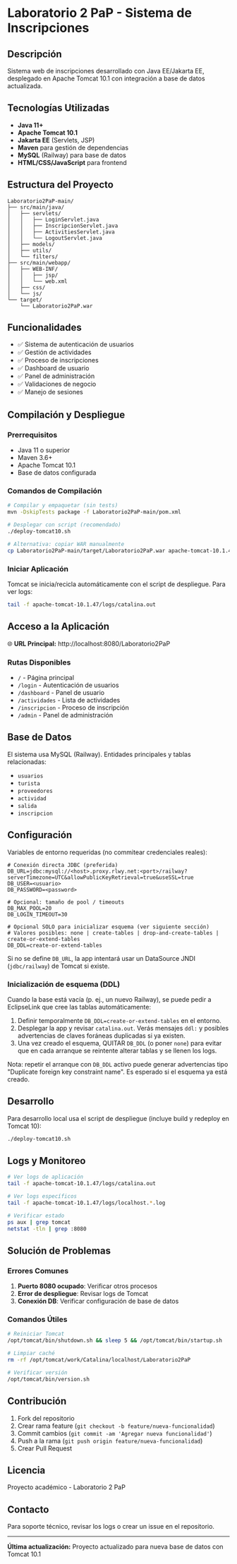 # Laboratorio 2 PaP - Sistema de Inscripciones

## Descripción
Sistema web de inscripciones desarrollado con Java EE/Jakarta EE, desplegado en Apache Tomcat 10.1 con integración a base de datos actualizada.

## Tecnologías Utilizadas
- **Java 11+**
- **Apache Tomcat 10.1**
- **Jakarta EE** (Servlets, JSP)
- **Maven** para gestión de dependencias
- **MySQL** (Railway) para base de datos
- **HTML/CSS/JavaScript** para frontend

## Estructura del Proyecto
```
Laboratorio2PaP-main/
├── src/main/java/
│   ├── servlets/
│   │   ├── LoginServlet.java
│   │   ├── InscripcionServlet.java
│   │   ├── ActivitiesServlet.java
│   │   └── LogoutServlet.java
│   ├── models/
│   ├── utils/
│   └── filters/
├── src/main/webapp/
│   ├── WEB-INF/
│   │   ├── jsp/
│   │   └── web.xml
│   ├── css/
│   └── js/
└── target/
    └── Laboratorio2PaP.war
```

## Funcionalidades
- ✅ Sistema de autenticación de usuarios
- ✅ Gestión de actividades
- ✅ Proceso de inscripciones
- ✅ Dashboard de usuario
- ✅ Panel de administración
- ✅ Validaciones de negocio
- ✅ Manejo de sesiones

## Compilación y Despliegue

### Prerrequisitos
- Java 11 o superior
- Maven 3.6+
- Apache Tomcat 10.1
- Base de datos configurada

### Comandos de Compilación
```bash
# Compilar y empaquetar (sin tests)
mvn -DskipTests package -f Laboratorio2PaP-main/pom.xml

# Desplegar con script (recomendado)
./deploy-tomcat10.sh

# Alternativa: copiar WAR manualmente
cp Laboratorio2PaP-main/target/Laboratorio2PaP.war apache-tomcat-10.1.47/webapps/
```

### Iniciar Aplicación
Tomcat se inicia/recicla automáticamente con el script de despliegue. Para ver logs:

```bash
tail -f apache-tomcat-10.1.47/logs/catalina.out
```

## Acceso a la Aplicación
🌐 **URL Principal:** http://localhost:8080/Laboratorio2PaP

### Rutas Disponibles
- `/` - Página principal
- `/login` - Autenticación de usuarios
- `/dashboard` - Panel de usuario
- `/actividades` - Lista de actividades
- `/inscripcion` - Proceso de inscripción
- `/admin` - Panel de administración

## Base de Datos
El sistema usa MySQL (Railway). Entidades principales y tablas relacionadas:

- `usuarios`
- `turista`
- `proveedores`
- `actividad`
- `salida`
- `inscripcion`

## Configuración
Variables de entorno requeridas (no commitear credenciales reales):

```
# Conexión directa JDBC (preferida)
DB_URL=jdbc:mysql://<host>.proxy.rlwy.net:<port>/railway?serverTimezone=UTC&allowPublicKeyRetrieval=true&useSSL=true
DB_USER=<usuario>
DB_PASSWORD=<password>

# Opcional: tamaño de pool / timeouts
DB_MAX_POOL=20
DB_LOGIN_TIMEOUT=30

# Opcional SOLO para inicializar esquema (ver siguiente sección)
# Valores posibles: none | create-tables | drop-and-create-tables | create-or-extend-tables
DB_DDL=create-or-extend-tables
```

Si no se define `DB_URL`, la app intentará usar un DataSource JNDI (`jdbc/railway`) de Tomcat si existe.

### Inicialización de esquema (DDL)
Cuando la base está vacía (p. ej., un nuevo Railway), se puede pedir a EclipseLink que cree las tablas automáticamente:

1) Definir temporalmente `DB_DDL=create-or-extend-tables` en el entorno.
2) Desplegar la app y revisar `catalina.out`. Verás mensajes `ddl:` y posibles advertencias de claves foráneas duplicadas si ya existen.
3) Una vez creado el esquema, QUITAR `DB_DDL` (o poner `none`) para evitar que en cada arranque se reintente alterar tablas y se llenen los logs.

Nota: repetir el arranque con `DB_DDL` activo puede generar advertencias tipo "Duplicate foreign key constraint name". Es esperado si el esquema ya está creado.

## Desarrollo
Para desarrollo local usa el script de despliegue (incluye build y redeploy en Tomcat 10):

```bash
./deploy-tomcat10.sh
```

## Logs y Monitoreo
```bash
# Ver logs de aplicación
tail -f apache-tomcat-10.1.47/logs/catalina.out

# Ver logs específicos
tail -f apache-tomcat-10.1.47/logs/localhost.*.log

# Verificar estado
ps aux | grep tomcat
netstat -tln | grep :8080
```

## Solución de Problemas

### Errores Comunes
1. **Puerto 8080 ocupado**: Verificar otros procesos
2. **Error de despliegue**: Revisar logs de Tomcat
3. **Conexión DB**: Verificar configuración de base de datos

### Comandos Útiles
```bash
# Reiniciar Tomcat
/opt/tomcat/bin/shutdown.sh && sleep 5 && /opt/tomcat/bin/startup.sh

# Limpiar caché
rm -rf /opt/tomcat/work/Catalina/localhost/Laboratorio2PaP

# Verificar versión
/opt/tomcat/bin/version.sh
```

## Contribución
1. Fork del repositorio
2. Crear rama feature (`git checkout -b feature/nueva-funcionalidad`)
3. Commit cambios (`git commit -am 'Agregar nueva funcionalidad'`)
4. Push a la rama (`git push origin feature/nueva-funcionalidad`)
5. Crear Pull Request

## Licencia
Proyecto académico - Laboratorio 2 PaP

## Contacto
Para soporte técnico, revisar los logs o crear un issue en el repositorio.

---
**Última actualización:** Proyecto actualizado para nueva base de datos con Tomcat 10.1